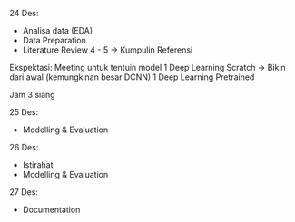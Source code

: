 24 Des:
- Analisa data (EDA)
- Data Preparation
- Literature Review 4 - 5 -> Kumpulin Referensi

Ekspektasi: Meeting untuk tentuin model 
		1 Deep Learning Scratch -> Bikin dari awal (kemungkinan besar DCNN)
		1 Deep Learning Pretrained

Jam 3 siang 

25 Des:
- Modelling & Evaluation

26 Des:
- Istirahat 
- Modelling & Evaluation

27 Des:
- Documentation

